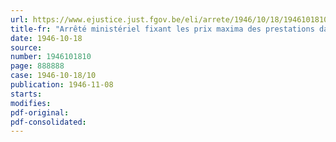 ```yaml
---
url: https://www.ejustice.just.fgov.be/eli/arrete/1946/10/18/1946101810/justel
title-fr: "Arrêté ministériel fixant les prix maxima des prestations dans les salons de coiffure"
date: 1946-10-18
source:
number: 1946101810
page: 888888
case: 1946-10-18/10
publication: 1946-11-08
starts:
modifies:
pdf-original:
pdf-consolidated:
---
```


